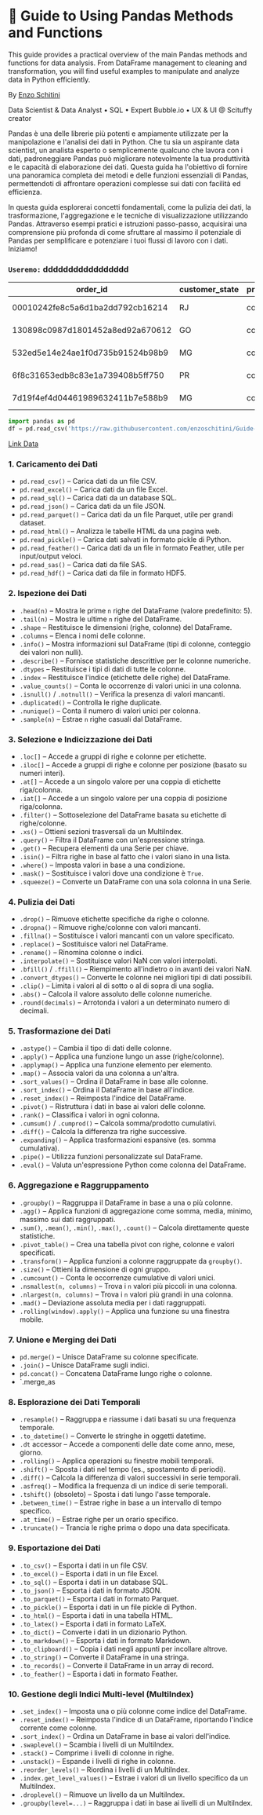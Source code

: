 # 🐼 Guide to Using Pandas Methods and Functions
This guide provides a practical overview of the main Pandas methods and functions for data analysis. From DataFrame management to cleaning and transformation, you will find useful examples to manipulate and analyze data in Python efficiently.

By [Enzo Schitini]('https://www.linkedin.com/in/enzoschitini/')

Data Scientist & Data Analyst • SQL • Expert Bubble.io • UX & UI @ Scituffy creator

Pandas è una delle librerie più potenti e ampiamente utilizzate per la manipolazione e l'analisi dei dati in Python. Che tu sia un aspirante data scientist, un analista esperto o semplicemente qualcuno che lavora con i dati, padroneggiare Pandas può migliorare notevolmente la tua produttività e le capacità di elaborazione dei dati. Questa guida ha l'obiettivo di fornire una panoramica completa dei metodi e delle funzioni essenziali di Pandas, permettendoti di affrontare operazioni complesse sui dati con facilità ed efficienza.

In questa guida esplorerai concetti fondamentali, come la pulizia dei dati, la trasformazione, l'aggregazione e le tecniche di visualizzazione utilizzando Pandas. Attraverso esempi pratici e istruzioni passo-passo, acquisirai una comprensione più profonda di come sfruttare al massimo il potenziale di Pandas per semplificare e potenziare i tuoi flussi di lavoro con i dati. Iniziamo!
### `Useremo:` ddddddddddddddddd
| order_id                            | customer_state | product_category_name | product_weight_g | review_score | price | freight_value | payment_value | order_approved_at     | order_purchase_timestamp |
|-------------------------------------|----------------|-----------------------|------------------|--------------|-------|---------------|---------------|-----------------------|-------------------------|
| 00010242fe8c5a6d1ba2dd792cb16214    | RJ             | cool_stuff            | 650.0            | 5            | 58.9  | 13.29         | 72.19         | 2017-09-13 09:45:35   | 2017-09-13 08:59:02     |
| 130898c0987d1801452a8ed92a670612    | GO             | cool_stuff            | 650.0            | 5            | 55.9  | 17.96         | 73.86         | 2017-06-29 02:44:11   | 2017-06-28 11:52:20     |
| 532ed5e14e24ae1f0d735b91524b98b9    | MG             | cool_stuff            | 650.0            | 4            | 64.9  | 18.33         | 83.23         | 2018-05-18 12:31:43   | 2018-05-18 10:25:53     |
| 6f8c31653edb8c83e1a739408b5ff750    | PR             | cool_stuff            | 650.0            | 5            | 58.9  | 16.17         | 75.07         | 2017-08-01 18:55:08   | 2017-08-01 18:38:42     |
| 7d19f4ef4d04461989632411b7e588b9    | MG             | cool_stuff            | 650.0            | 5            | 58.9  | 13.29         | 72.19         | 2017-08-10 22:05:11   | 2017-08-10 21:48:40     |
``` python
import pandas as pd
df = pd.read_csv('https://raw.githubusercontent.com/enzoschitini/Guide-to-Using-Pandas/refs/heads/main/pandas_csv_guide.csv').drop(columns='Unnamed: 0')

```

[Link Data](https://github.com/enzoschitini/Guide-to-Using-Pandas/blob/main/pandas_csv_guide.csv)
### 1. **Caricamento dei Dati**

- `pd.read_csv()` – Carica dati da un file CSV.
- `pd.read_excel()` – Carica dati da un file Excel.
- `pd.read_sql()` – Carica dati da un database SQL.
- `pd.read_json()` – Carica dati da un file JSON.
- `pd.read_parquet()` – Carica dati da un file Parquet, utile per grandi dataset.
- `pd.read_html()` – Analizza le tabelle HTML da una pagina web.
- `pd.read_pickle()` – Carica dati salvati in formato pickle di Python.
- `pd.read_feather()` – Carica dati da un file in formato Feather, utile per input/output veloci.
- `pd.read_sas()` – Carica dati da file SAS.
- `pd.read_hdf()` – Carica dati da file in formato HDF5.

### 2. **Ispezione dei Dati**

- `.head(n)` – Mostra le prime `n` righe del DataFrame (valore predefinito: 5).
- `.tail(n)` – Mostra le ultime `n` righe del DataFrame.
- `.shape` – Restituisce le dimensioni (righe, colonne) del DataFrame.
- `.columns` – Elenca i nomi delle colonne.
- `.info()` – Mostra informazioni sul DataFrame (tipi di colonne, conteggio dei valori non nulli).
- `.describe()` – Fornisce statistiche descrittive per le colonne numeriche.
- `.dtypes` – Restituisce i tipi di dati di tutte le colonne.
- `.index` – Restituisce l'indice (etichette delle righe) del DataFrame.
- `.value_counts()` – Conta le occorrenze di valori unici in una colonna.
- `.isnull()` / `.notnull()` – Verifica la presenza di valori mancanti.
- `.duplicated()` – Controlla le righe duplicate.
- `.nunique()` – Conta il numero di valori unici per colonna.
- `.sample(n)` – Estrae `n` righe casuali dal DataFrame.

### 3. **Selezione e Indicizzazione dei Dati**

- `.loc[]` – Accede a gruppi di righe e colonne per etichette.
- `.iloc[]` – Accede a gruppi di righe e colonne per posizione (basato su numeri interi).
- `.at[]` – Accede a un singolo valore per una coppia di etichette riga/colonna.
- `.iat[]` – Accede a un singolo valore per una coppia di posizione riga/colonna.
- `.filter()` – Sottoselezione del DataFrame basata su etichette di righe/colonne.
- `.xs()` – Ottieni sezioni trasversali da un MultiIndex.
- `.query()` – Filtra il DataFrame con un'espressione stringa.
- `.get()` – Recupera elementi da una Serie per chiave.
- `.isin()` – Filtra righe in base al fatto che i valori siano in una lista.
- `.where()` – Imposta valori in base a una condizione.
- `.mask()` – Sostituisce i valori dove una condizione è `True`.
- `.squeeze()` – Converte un DataFrame con una sola colonna in una Serie.

### 4. **Pulizia dei Dati**

- `.drop()` – Rimuove etichette specifiche da righe o colonne.
- `.dropna()` – Rimuove righe/colonne con valori mancanti.
- `.fillna()` – Sostituisce i valori mancanti con un valore specificato.
- `.replace()` – Sostituisce valori nel DataFrame.
- `.rename()` – Rinomina colonne o indici.
- `.interpolate()` – Sostituisce valori NaN con valori interpolati.
- `.bfill()` / `.ffill()` – Riempimento all'indietro o in avanti dei valori NaN.
- `.convert_dtypes()` – Converte le colonne nei migliori tipi di dati possibili.
- `.clip()` – Limita i valori al di sotto o al di sopra di una soglia.
- `.abs()` – Calcola il valore assoluto delle colonne numeriche.
- `.round(decimals)` – Arrotonda i valori a un determinato numero di decimali.

### 5. **Trasformazione dei Dati**

- `.astype()` – Cambia il tipo di dati delle colonne.
- `.apply()` – Applica una funzione lungo un asse (righe/colonne).
- `.applymap()` – Applica una funzione elemento per elemento.
- `.map()` – Associa valori da una colonna a un'altra.
- `.sort_values()` – Ordina il DataFrame in base alle colonne.
- `.sort_index()` – Ordina il DataFrame in base all'indice.
- `.reset_index()` – Reimposta l'indice del DataFrame.
- `.pivot()` – Ristruttura i dati in base ai valori delle colonne.
- `.rank()` – Classifica i valori in ogni colonna.
- `.cumsum()` / `.cumprod()` – Calcola somma/prodotto cumulativi.
- `.diff()` – Calcola la differenza tra righe successive.
- `.expanding()` – Applica trasformazioni espansive (es. somma cumulativa).
- `.pipe()` – Utilizza funzioni personalizzate sul DataFrame.
- `.eval()` – Valuta un'espressione Python come colonna del DataFrame.

### 6. **Aggregazione e Raggruppamento**

- `.groupby()` – Raggruppa il DataFrame in base a una o più colonne.
- `.agg()` – Applica funzioni di aggregazione come somma, media, minimo, massimo sui dati raggruppati.
- `.sum()`, `.mean()`, `.min()`, `.max()`, `.count()` – Calcola direttamente queste statistiche.
- `.pivot_table()` – Crea una tabella pivot con righe, colonne e valori specificati.
- `.transform()` – Applica funzioni a colonne raggruppate da `groupby()`.
- `.size()` – Ottieni la dimensione di ogni gruppo.
- `.cumcount()` – Conta le occorrenze cumulative di valori unici.
- `.nsmallest(n, columns)` – Trova i `n` valori più piccoli in una colonna.
- `.nlargest(n, columns)` – Trova i `n` valori più grandi in una colonna.
- `.mad()` – Deviazione assoluta media per i dati raggruppati.
- `.rolling(window).apply()` – Applica una funzione su una finestra mobile.

### 7. **Unione e Merging dei Dati**

- `pd.merge()` – Unisce DataFrame su colonne specificate.
- `.join()` – Unisce DataFrame sugli indici.
- `pd.concat()` – Concatena DataFrame lungo righe o colonne.
- `.merge_as

### 8. **Esplorazione dei Dati Temporali**

- `.resample()` – Raggruppa e riassume i dati basati su una frequenza temporale.
- `.to_datetime()` – Converte le stringhe in oggetti datetime.
- `.dt` accessor – Accede a componenti delle date come anno, mese, giorno.
- `.rolling()` – Applica operazioni su finestre mobili temporali.
- `.shift()` – Sposta i dati nel tempo (es., spostamento di periodi).
- `.diff()` – Calcola la differenza di valori successivi in serie temporali.
- `.asfreq()` – Modifica la frequenza di un indice di serie temporali.
- `.tshift()` (obsoleto) – Sposta i dati lungo l'asse temporale.
- `.between_time()` – Estrae righe in base a un intervallo di tempo specifico.
- `.at_time()` – Estrae righe per un orario specifico.
- `.truncate()` – Trancia le righe prima o dopo una data specificata.

### 9. **Esportazione dei Dati**

- `.to_csv()` – Esporta i dati in un file CSV.
- `.to_excel()` – Esporta i dati in un file Excel.
- `.to_sql()` – Esporta i dati in un database SQL.
- `.to_json()` – Esporta i dati in formato JSON.
- `.to_parquet()` – Esporta i dati in formato Parquet.
- `.to_pickle()` – Esporta i dati in un file pickle di Python.
- `.to_html()` – Esporta i dati in una tabella HTML.
- `.to_latex()` – Esporta i dati in formato LaTeX.
- `.to_dict()` – Converte i dati in un dizionario Python.
- `.to_markdown()` – Esporta i dati in formato Markdown.
- `.to_clipboard()` – Copia i dati negli appunti per incollare altrove.
- `.to_string()` – Converte il DataFrame in una stringa.
- `.to_records()` – Converte il DataFrame in un array di record.
- `.to_feather()` – Esporta i dati in formato Feather.

### 10. **Gestione degli Indici Multi-level (MultiIndex)**

- `.set_index()` – Imposta una o più colonne come indice del DataFrame.
- `.reset_index()` – Reimposta l'indice di un DataFrame, riportando l'indice corrente come colonne.
- `.sort_index()` – Ordina un DataFrame in base ai valori dell'indice.
- `.swaplevel()` – Scambia i livelli di un MultiIndex.
- `.stack()` – Comprime i livelli di colonne in righe.
- `.unstack()` – Espande i livelli di righe in colonne.
- `.reorder_levels()` – Riordina i livelli di un MultiIndex.
- `.index.get_level_values()` – Estrae i valori di un livello specifico da un MultiIndex.
- `.droplevel()` – Rimuove un livello da un MultiIndex.
- `.groupby(level=...)` – Raggruppa i dati in base ai livelli di un MultiIndex.